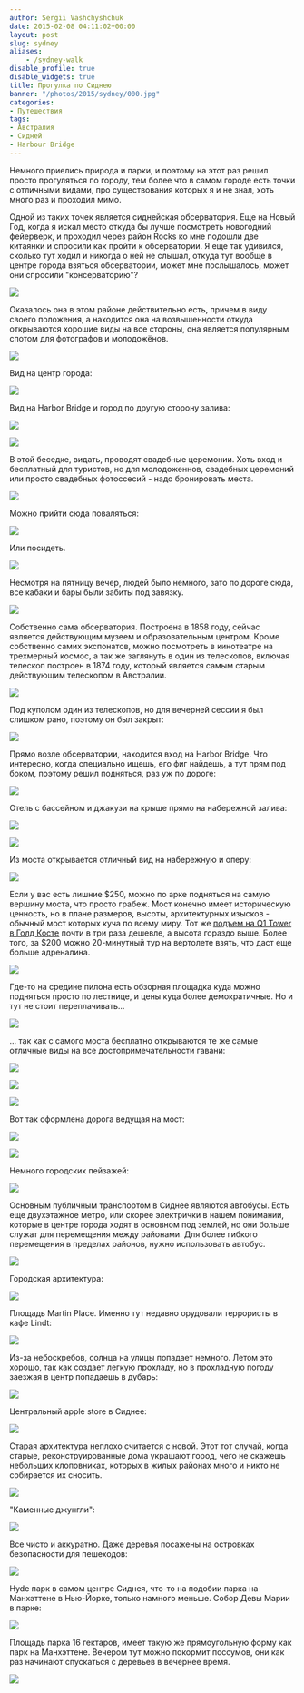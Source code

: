 ```yaml
---
author: Sergii Vashchyshchuk
date: 2015-02-08 04:11:02+00:00
layout: post
slug: sydney
aliases:
    - /sydney-walk
disable_profile: true
disable_widgets: true
title: Прогулка по Сиднею
banner: "/photos/2015/sydney/000.jpg"
categories:
- Путешествия
tags:
- Австралия
- Сидней
- Harbour Bridge
---
```


Немного приелись природа и парки, и поэтому на этот раз решил просто прогуляться по городу, тем более что в самом городе есть точки с отличными видами, про существования которых я и не знал, хоть много раз и проходил мимо.

Одной из таких точек является сиднейская обсерватория. Еще на Новый Год, когда я искал место откуда бы лучше посмотреть новогодний фейерверк, и проходил через район Rocks ко мне подошли две китаянки и спросили как пройти к обсерватории. Я еще так удивился, сколько тут ходил и никогда о ней не слышал, откуда тут вообще в центре города взяться обсерватории, может мне послышалось, может они спросили "консерваторию"?

[![](/photos/2015/sydney/001.jpg)](/photos/2015/sydney/001.jpg)

Оказалось она в этом районе действительно есть, причем в виду своего положения, а находится она на возвышенности откуда открываются хорошие виды на все стороны, она является популярным спотом для фотографов и молодожёнов.

[![](/photos/2015/sydney/002.jpg)](/photos/2015/sydney/002.jpg)

Вид на центр города:

[![](/photos/2015/sydney/003.jpg)](/photos/2015/sydney/003.jpg)

Вид на Harbor Bridge и город по другую сторону залива:

[![](/photos/2015/sydney/004.jpg)](/photos/2015/sydney/004.jpg)

[![](/photos/2015/sydney/005.jpg)](/photos/2015/sydney/005.jpg)

В этой беседке, видать, проводят свадебные церемонии. Хоть вход и бесплатный для туристов, но для молодоженнов, свадебных церемоний или просто свадебных фотоссесий - надо бронировать места.

[![](/photos/2015/sydney/006.jpg)](/photos/2015/sydney/006.jpg)

Можно прийти сюда поваляться:

[![](/photos/2015/sydney/007.jpg)](/photos/2015/sydney/007.jpg)

Или посидеть.

[![](/photos/2015/sydney/008.jpg)](/photos/2015/sydney/008.jpg)

Несмотря на пятницу вечер, людей было немного, зато по дороге сюда, все кабаки и бары были забиты под завязку.

[![](/photos/2015/sydney/009.jpg)](/photos/2015/sydney/009.jpg)

Собственно сама обсерватория. Построена в 1858 году, сейчас является действующим музеем и образовательным центром. Кроме собственно самих экспонатов, можно посмотреть в кинотеатре на трехмерный космос, а так же заглянуть в один из телескопов, включая телескоп построен в 1874 году, который является самым старым действующим телескопом в Австралии.

[![](/photos/2015/sydney/010.jpg)](/photos/2015/sydney/010.jpg)

Под куполом один из телескопов, но для вечерней сессии я был слишком рано, поэтому он был закрыт:

[![](/photos/2015/sydney/011.jpg)](/photos/2015/sydney/011.jpg)

Прямо возле обсерватории, находится вход на Harbor Bridge. Что интересно, когда специально ищешь, его фиг найдешь, а тут прям под боком, поэтому решил подняться, раз уж по дороге:

[![](/photos/2015/sydney/012.jpg)](/photos/2015/sydney/012.jpg)

Отель с бассейном и джакузи на крыше прямо на набережной залива:

[![](/photos/2015/sydney/013.jpg)](/photos/2015/sydney/013.jpg)

[![](/photos/2015/sydney/014.jpg)](/photos/2015/sydney/014.jpg)

Из моста открывается отличный вид на набережную и оперу:

[![](/photos/2015/sydney/015.jpg)](/photos/2015/sydney/015.jpg)

Если у вас есть лишние $250, можно по арке подняться на самую вершину моста, что просто грабеж. Мост конечно имеет историческую ценность, но в плане размеров, высоты, архитектурных изысков - обычный мост которых куча по всему миру. Тот же [подъем на Q1 Tower в Голд Косте](http://sergii.me/q1/) почти в три раза дешевле, а высота гораздо выше. Более того, за $200 можно 20-минутный тур на вертолете взять, что даст еще больше адреналина.

[![](/photos/2015/sydney/016.jpg)](/photos/2015/sydney/016.jpg)

Где-то на средине пилона есть обзорная площадка куда можно подняться просто по лестнице, и цены куда более демократичные. Но и тут не стоит переплачивать...

[![](/photos/2015/sydney/017.jpg)](/photos/2015/sydney/017.jpg)

... так как с самого моста бесплатно открываются те же самые отличные виды на все достопримечательности гавани:

[![](/photos/2015/sydney/018.jpg)](/photos/2015/sydney/018.jpg)

[![](/photos/2015/sydney/019.jpg)](/photos/2015/sydney/019.jpg)

[![](/photos/2015/sydney/020.jpg)](/photos/2015/sydney/020.jpg)

Вот так оформлена дорога ведущая на мост:

[![](/photos/2015/sydney/021.jpg)](/photos/2015/sydney/021.jpg)

[![](/photos/2015/sydney/022.jpg)](/photos/2015/sydney/022.jpg)

Немного городских пейзажей:

[![](/photos/2015/sydney/023.jpg)](/photos/2015/sydney/023.jpg)

Основным публичным транспортом в Сиднее являются автобусы. Есть еще двухэтажное метро, или скорее электрички в нашем понимании, которые в центре города ходят в основном под землей, но они больше служат для перемещения между районами. Для более гибкого перемещения в пределах районов, нужно использовать автобус.

[![](/photos/2015/sydney/024.jpg)](/photos/2015/sydney/024.jpg)

Городская архитектура:

[![](/photos/2015/sydney/025.jpg)](/photos/2015/sydney/025.jpg)

Площадь Martin Place. Именно тут недавно орудовали террористы в кафе Lindt:

[![](/photos/2015/sydney/026.jpg)](/photos/2015/sydney/026.jpg)

Из-за небоскребов, солнца на улицы попадает немного. Летом это хорошо, так как создает легкую прохладу, но в прохладную погоду заезжая в центр попадаешь в дубарь:

[![](/photos/2015/sydney/027.jpg)](/photos/2015/sydney/027.jpg)

Центральный apple store в Сиднее:

[![](/photos/2015/sydney/028.jpg)](/photos/2015/sydney/028.jpg)

Старая архитектура неплохо считается с новой. Этот тот случай, когда старые, реконструированные дома украшают город, чего не скажешь небольших клоповниках, которых в жилых районах много и никто не собирается их сносить.

[![](/photos/2015/sydney/029.jpg)](/photos/2015/sydney/029.jpg)

"Каменные джунгли":

[![](/photos/2015/sydney/030.jpg)](/photos/2015/sydney/030.jpg)

Все чисто и аккуратно. Даже деревья посажены на островках безопасности для пешеходов:

[![](/photos/2015/sydney/031.jpg)](/photos/2015/sydney/031.jpg)

Hyde парк в самом центре Сиднея, что-то на подобии парка на Манхэттене в Нью-Йорке, только намного меньше. Собор Девы Марии в парке:

[![](/photos/2015/sydney/032.jpg)](/photos/2015/sydney/032.jpg)

Площадь парка 16 гектаров, имеет такую же прямоугольную форму как парк на Манхэттене. Вечером тут можно покормит поссумов, они как раз начинают спускаться с деревьев в вечернее время.

[![](/photos/2015/sydney/033.jpg)](/photos/2015/sydney/033.jpg)
